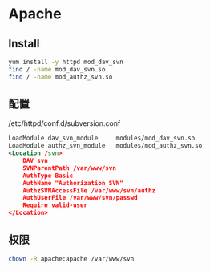 # Apache

## Install

```bash
yum install -y httpd mod_dav_svn
find / -name mod_dav_svn.so
find / -name mod_authz_svn.so
```

## 配置

/etc/httpd/conf.d/subversion.conf

```xml
LoadModule dav_svn_module     modules/mod_dav_svn.so
LoadModule authz_svn_module   modules/mod_authz_svn.so
<Location /svn>
    DAV svn
    SVNParentPath /var/www/svn
    AuthType Basic
    AuthName "Authorization SVN"
    AuthzSVNAccessFile /var/www/svn/authz
    AuthUserFile /var/www/svn/passwd
    Require valid-user
</Location>
```

## 权限

```bash
chown -R apache:apache /var/www/svn
```

